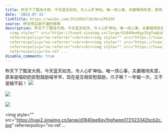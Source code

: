 ```yaml
---
title: 昨天下了瓢泼大雨，今天蓝天如洗，令人心旷神怡。唯一烦心事，夫妻赌场失意，原来是喵奶奶安慰鼓励喵爷爷，现在是互相安慰鼓励，爪子嘛？一年输一次，又不是输不...
date: '2023-07-31'
linkTitle: https://weibo.com/3515092710/Nco1P6Z9F
source: 种豆得瓜谢不谦的微博
description: 昨天下了瓢泼大雨，今天蓝天如洗，令人心旷神怡。唯一烦心事，夫妻赌场失意，原来是喵奶奶安慰鼓励喵爷爷，现在是互相安慰鼓励，爪子嘛？一年输一次，又不是输不起！
  <img style="" src="https://tvax4.sinaimg.cn/large/d1840ee6gy1hgfwqbak74j22bc334u11.jpg"
  referrerpolicy="no-referrer"><br><br><img style="" src="https://tvax2.sinaimg.cn/large/d1840ee6gy1hgfwqqbqjaj22bc334kjp.jpg"
  referrerpolicy="no-referrer"><br><br><img style="" src="https://tvax1.sinaimg.cn/large/d1840ee6gy1hgfwqf2werj22bc334x6s.jpg"
  referrerpolicy="no-referrer"><br><br><img style="" src="https://tvax2.sinaimg.cn/large/d1840ee6gy1hgfwqm1721j23342bcb2c.jpg"
  referrerpolicy="no-ref ...
disable_comments: true
---
```

昨天下了瓢泼大雨，今天蓝天如洗，令人心旷神怡。唯一烦心事，夫妻赌场失意，原来是喵奶奶安慰鼓励喵爷爷，现在是互相安慰鼓励，爪子嘛？一年输一次，又不是输不起！ <img style="" src="https://tvax4.sinaimg.cn/large/d1840ee6gy1hgfwqbak74j22bc334u11.jpg" referrerpolicy="no-referrer"><br><br><img style="" src="https://tvax2.sinaimg.cn/large/d1840ee6gy1hgfwqqbqjaj22bc334kjp.jpg" referrerpolicy="no-referrer"><br><br><img style="" src="https://tvax1.sinaimg.cn/large/d1840ee6gy1hgfwqf2werj22bc334x6s.jpg" referrerpolicy="no-referrer"><br><br><img style="" src="https://tvax2.sinaimg.cn/large/d1840ee6gy1hgfwqm1721j23342bcb2c.jpg" referrerpolicy="no-ref ...